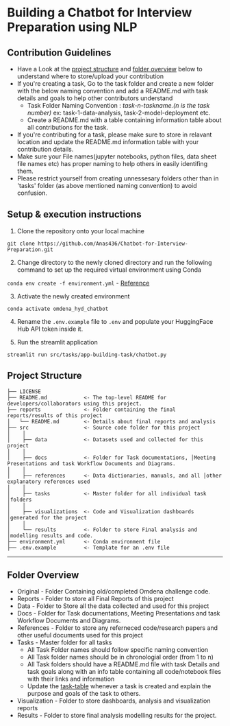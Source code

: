 # Building a Chatbot for Interview Preparation using NLP

## Contribution Guidelines
- Have a Look at the [project structure](#project-structure) and [folder overview](#folder-overview) below to understand where to store/upload your contribution
- If you're creating a task, Go to the task folder and create a new folder with the below naming convention and add a README.md with task details and goals to help other contributors understand
    - Task Folder Naming Convention : _task-n-taskname.(n is the task number)_  ex: task-1-data-analysis, task-2-model-deployment etc.
    - Create a README.md with a table containing information table about all contributions for the task.
- If you're contributing for a task, please make sure to store in relavant location and update the README.md information table with your contribution details.
- Make sure your File names(jupyter notebooks, python files, data sheet file names etc) has proper naming to help others in easily identifing them.
- Please restrict yourself from creating unnessesary folders other than in 'tasks' folder (as above mentioned naming convention) to avoid confusion. 

## Setup & execution instructions

1. Clone the repository onto your local machine

`git clone https://github.com/Anas436/Chatbot-for-Interview-Preparation.git`

2. Change directory to the newly cloned directory and run the following command to set up the required virtual environment using Conda

`conda env create -f environment.yml` - [Reference](https://docs.conda.io/projects/conda/en/stable/user-guide/tasks/manage-environments.html#creating-an-environment-from-an-environment-yml-file)

3. Activate the newly created environment

`conda activate omdena_hyd_chatbot`

4. Rename the `.env.example` file to `.env` and populate your HuggingFace Hub API token inside it.

4. Run the streamlit application

`streamlit run src/tasks/app-building-task/chatbot.py`

## Project Structure

    ├── LICENSE
    ├── README.md            <- The top-level README for developers/collaborators using this project.
    ├── reports              <- Folder containing the final reports/results of this project
    │   └── README.md        <- Details about final reports and analysis
    ├── src                  <- Source code folder for this project
    │    │
    │    ├── data            <- Datasets used and collected for this project
    │    │   
    │    ├── docs            <- Folder for Task documentations, │Meeting Presentations and task Workflow Documents and Diagrams.
    │    │
    │    ├── references      <- Data dictionaries, manuals, and all │other explanatory references used 
    │    │
    │    ├── tasks           <- Master folder for all individual task │folders
    │    │
    │    ├── visualizations  <- Code and Visualization dashboards │generated for the project
    │    │
    │    └── results         <- Folder to store Final analysis and │modelling results and code.
    ├── environment.yml      <- Conda environment file 
    ├── .env.example         <- Template for an .env file
--------

## Folder Overview

- Original          - Folder Containing old/completed Omdena challenge code.
- Reports           - Folder to store all Final Reports of this project
- Data              - Folder to Store all the data collected and used for this project 
- Docs              - Folder for Task documentations, Meeting Presentations and task Workflow Documents and Diagrams.
- References        - Folder to store any referneced code/research papers and other useful documents used for this project
- Tasks             - Master folder for all tasks
  - All Task Folder names should follow specific naming convention
  - All Task folder names should be in chronologial order (from 1 to n)
  - All Task folders should have a README.md file with task Details and task goals along with an info table containing all code/notebook files with their links and information
  - Update the [task-table](./src/tasks/README.md#task-table) whenever a task is created and explain the purpose and goals of the task to others.
- Visualization     - Folder to store dashboards, analysis and visualization reports
- Results           - Folder to store final analysis modelling results for the project.


